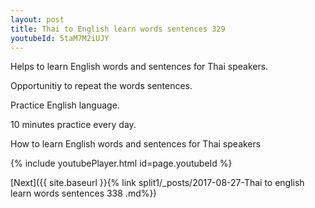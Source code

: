 ```yaml
---
layout: post
title: Thai to English learn words sentences 329 
youtubeId: 5taM7M2iUJY
---
```

 
 
Helps to learn English words and sentences for Thai speakers.

Opportunitiy to repeat the words sentences. 

Practice English language. 
 
10 minutes practice every day. 
 
How to learn English words and sentences for Thai speakers 
 
{% include youtubePlayer.html id=page.youtubeId %}
 
 
[Next]({{ site.baseurl }}{% link  split1/_posts/2017-08-27-Thai to english learn words sentences 338 .md%})
 
